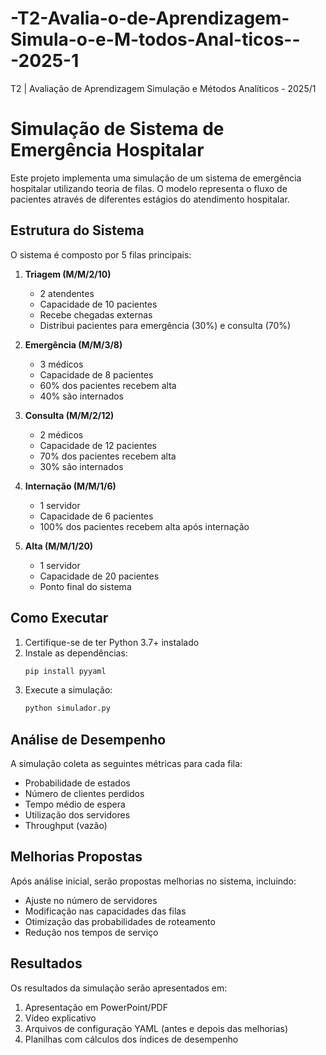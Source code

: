# -T2-Avalia-o-de-Aprendizagem-Simula-o-e-M-todos-Anal-ticos---2025-1
 T2 | Avaliação de Aprendizagem Simulação e Métodos Analíticos - 2025/1

# Simulação de Sistema de Emergência Hospitalar

Este projeto implementa uma simulação de um sistema de emergência hospitalar utilizando teoria de filas. O modelo representa o fluxo de pacientes através de diferentes estágios do atendimento hospitalar.

## Estrutura do Sistema

O sistema é composto por 5 filas principais:

1. **Triagem (M/M/2/10)**
   - 2 atendentes
   - Capacidade de 10 pacientes
   - Recebe chegadas externas
   - Distribui pacientes para emergência (30%) e consulta (70%)

2. **Emergência (M/M/3/8)**
   - 3 médicos
   - Capacidade de 8 pacientes
   - 60% dos pacientes recebem alta
   - 40% são internados

3. **Consulta (M/M/2/12)**
   - 2 médicos
   - Capacidade de 12 pacientes
   - 70% dos pacientes recebem alta
   - 30% são internados

4. **Internação (M/M/1/6)**
   - 1 servidor
   - Capacidade de 6 pacientes
   - 100% dos pacientes recebem alta após internação

5. **Alta (M/M/1/20)**
   - 1 servidor
   - Capacidade de 20 pacientes
   - Ponto final do sistema

## Como Executar

1. Certifique-se de ter Python 3.7+ instalado
2. Instale as dependências:
   ```bash
   pip install pyyaml
   ```
3. Execute a simulação:
   ```bash
   python simulador.py
   ```

## Análise de Desempenho

A simulação coleta as seguintes métricas para cada fila:
- Probabilidade de estados
- Número de clientes perdidos
- Tempo médio de espera
- Utilização dos servidores
- Throughput (vazão)

## Melhorias Propostas

Após análise inicial, serão propostas melhorias no sistema, incluindo:
- Ajuste no número de servidores
- Modificação nas capacidades das filas
- Otimização das probabilidades de roteamento
- Redução nos tempos de serviço

## Resultados

Os resultados da simulação serão apresentados em:
1. Apresentação em PowerPoint/PDF
2. Vídeo explicativo
3. Arquivos de configuração YAML (antes e depois das melhorias)
4. Planilhas com cálculos dos índices de desempenho
